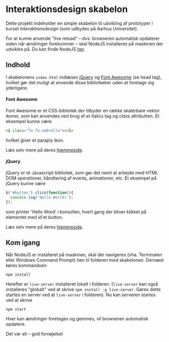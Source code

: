 # Interaktionsdesign skabelon
Dette projekt indeholder en simple skabelon til udvikling af prototyper i kurset
*Interaktionsdesign* (som udbydes på Aarhus Universitet).

For at kunne anvende "live reload" – dvs. browseren automatisk opdaterer siden når
ændringer forekommer – skal NodeJS installeres på maskinen der udvikles på. Du kan finde NodeJS [her](https://nodejs.org/en/).


## Indhold
I skabelonens `index.html` indlæses [jQuery](https://jquery.com/) og [Font Awesome](http://fontawesome.io/) (se head tag), hvilket gør det muligt at anvende disse bibliotkeker uden at foretage sig yderligere.

#### Font Awesome
Font Awesome er et CSS-bibliotek der tilbyder en række skalerbare vektor ikoner, som kan anvendes ved brug af et italics tag og *class* attributten. Et eksempel kunne være

```html
<i class="fa fa-umbrella"></i>
```
hvilket giver et paraply ikon.

Læs selv mere på deres [hjemmeside](http://fontawesome.io/).

#### jQuery
jQuery er et Javascript-bibliotek, som gør det nemt at arbejde med HTML DOM operationer, håndtering af events, animationer, etc. Et eksempel på jQuery kunne være

```javascript
$('#button').click(function(){
  console.log('Hello World!');
});
```

som printer 'Hello Word' i konsollen, hvert gang der bliver klikket på elementet med id'et *button*.

Læs selv mere på deres [hjemmeside](http://jquery.com/).

## Kom igang
Når NodeJS er installeret på maskinen, skal der navigeres (vha. Terminalen eller Windows Command Prompt) hen til folderen med skabelonen. Dernæst køres kommandoen

```
npm install
```

Herefter er `live-server` installeret lokalt i folderen. (`live-server` kan også installeres "globalt" ved at skrive `npm install -g live-server`. Gøres dette startes en server ved at `live-server` i folderen). Nu kan serveren startes ved at skrive

```
npm start
```

Hver kan ændringer foretages og gemmes, vil browseren automatisk opdatere.

Det var alt – god fornøjelse!
